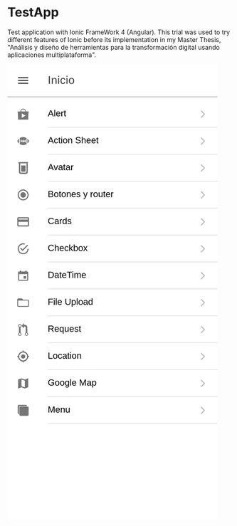 # TestApp
Test application with Ionic FrameWork 4 (Angular). This trial was used to try different features of Ionic before its implementation in my Master Thesis, "Análisis y diseño de herramientas para la transformación digital usando aplicaciones multiplataforma".

![Home Screen](https://github.com/VicenteFL/TestApp/blob/master/Images/IMG1.png)

